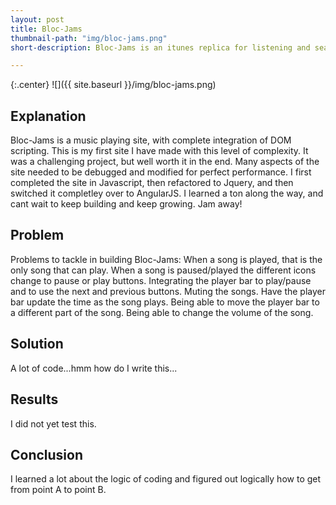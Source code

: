 ```yaml
---
layout: post
title: Bloc-Jams
thumbnail-path: "img/bloc-jams.png"
short-description: Bloc-Jams is an itunes replica for listening and searching through albums and music.

---
```


{:.center}
![]({{ site.baseurl }}/img/bloc-jams.png)

## Explanation

Bloc-Jams is a music playing site, with complete integration of DOM scripting. This is my first site I have made with this level of complexity. It was a challenging project, but well worth it in the end. Many aspects of the site needed to be debugged and modified for perfect performance. I first completed the site in Javascript, then refactored to Jquery, and then switched it completley over to AngularJS. I learned a ton along the way, and cant wait to keep building and keep growing. Jam away!

## Problem

Problems to tackle in building Bloc-Jams:
When a song is played, that is the only song that can play.
When a song is paused/played the different icons change to pause or play buttons.
Integrating the player bar to play/pause and to use the next and previous buttons.
Muting the songs.
Have the player bar update the time as the song plays.
Being able to move the player bar to a different part of the song.
Being able to change the volume of the song.


## Solution

A lot of code...hmm how do I write this...

## Results

I did not yet test this.

## Conclusion

I learned a lot about the logic of coding and figured out logically how to get from point A to point B.
